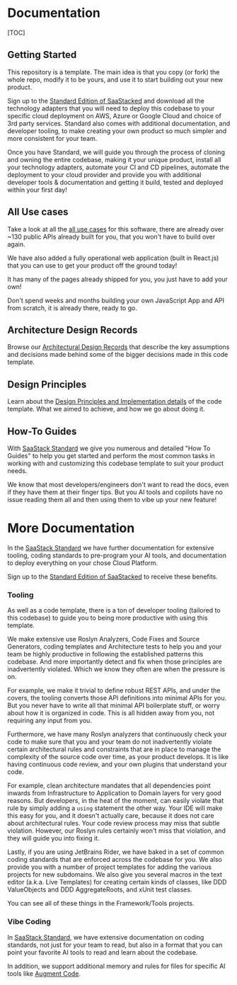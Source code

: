 # Documentation

[TOC]

## Getting Started

This repository is a template. The main idea is that you copy (or fork) the whole repo, modify it to be yours, and use it to start building out your new product.

Sign up to the [Standard Edition of SaaStacked](https://www.saastacked.com) and download all the technology adapters that you will need to deploy this codebase to your specific cloud deployment on AWS,  Azure or Google Cloud and choice of 3rd party services. Standard also comes with additional documentation, and developer tooling, to make creating your own product so much simpler and more consistent for your team.

Once you have Standard, we will guide you through the process of cloning and owning the entire codebase, making it your unique product, install all your technology adapters, automate your CI and CD pipelines, automate the deployment to your cloud provider and provide you with additional developer tools & documentation and getting it build, tested and deployed within your first day!

## All Use cases

Take a look at all the [all use cases](design-principles/0000-all-use-cases.md) for this software, there are already over ~130 public APIs already built for you, that you won't have to build over again.

We have also added a fully operational web application (built in React.js) that you can use to get your product off the ground today!

It has many of the pages already shipped for you, you just have to add your own!

Don't spend weeks and months building your own JavaScript App and API from scratch, it is already there, ready to go. 

## Architecture Design Records

Browse our [Architectural Design Records](decisions/README.md) that describe the key assumptions and decisions made behind some of the bigger decisions made in this code template.

## Design Principles

Learn about the [Design Principles and Implementation details](design-principles/README.md) of the code template. What we aimed to achieve, and how we go about doing it.

## How-To Guides

With  [SaaStack Standard](https://www.saastacked.com) we give you numerous and detailed "How To Guides" to help you get started and perform the most common tasks in working with and customizing this codebase template to suit your product needs. 

We know that most developers/engineers don't want to read the docs, even if they have them at their finger tips. But you AI tools and copilots have no issue reading them all and then using them to vibe up your new feature! 

# More Documentation

In the [SaaStack Standard](https://www.saastacked.com) we have further documentation for extensive tooling, coding standards to pre-program your AI tools, and documentation to deploy everything on your chose Cloud Platform. 

Sign up to the [Standard Edition of SaaStacked](https://www.saastacked.com) to receive these benefits.

### Tooling

As well as a code template, there is a ton of developer tooling (tailored to this codebase) to guide you to being more productive with using this template.

We make extensive use Roslyn Analyzers, Code Fixes and Source Generators, coding templates and Architecture tests to help you and your team be highly productive in following the established patterns this codebase. And more importantly detect and fix when those principles are inadvertently violated. Which we know they often are when the pressure is on.

For example, we make it trivial to define robust REST APIs, and under the covers, the tooling converts those API definitions into minimal APIs for you. But you never have to write all that minimal API boilerplate stuff, or worry about how it is organized in code. This is all hidden away from you, not requiring any input from you.

Furthermore, we have many Roslyn analyzers that continuously check your code to make sure that you and your team do not inadvertently violate certain architectural rules and constraints that are in place to manage the complexity of the source code over time, as your product develops. It is like having continuous code review, and your own plugins that understand your code.

For example, clean architecture mandates that all dependencies point inwards from Infrastructure to Application to Domain layers for very good reasons. But developers, in the heat of the moment, can easily violate that rule by simply adding a `using` statement the other way. Your IDE will make this easy for you, and it doesn't actually care, because it does not care about architectural rules. Your code review process may miss that subtle violation. However, our Roslyn rules certainly won't miss that violation, and they will guide you into fixing it.

Lastly, if you are using JetBrains Rider, we have baked in a set of common coding standards that are enforced across the codebase for you.
We also provide you with a number of project templates for adding the various projects for new subdomains.
We also give you several macros in the text editor (a.k.a. Live Templates) for creating certain kinds of classes, like DDD ValueObjects and DDD AggregateRoots, and xUnit test classes.

You can see all of these things in the Framework/Tools projects.

### Vibe Coding

In [SaaStack Standard](https://www.saastacked.com), we have extensive documentation on coding standards, not just for your team to read, but also in a format that you can point your favorite AI tools to read and learn about the codebase.

In addition, we support additional memory and rules for files for specific AI tools like [Augment Code](https://www.augmentcode.com/).